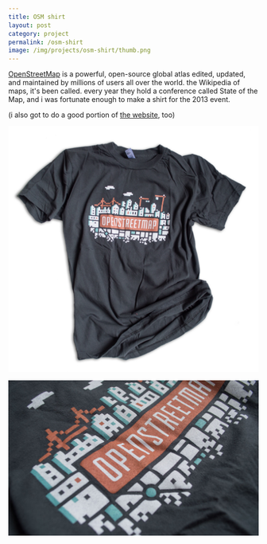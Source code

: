 ```yaml
---
title: OSM shirt
layout: post
category: project
permalink: /osm-shirt
image: /img/projects/osm-shirt/thumb.png
---
```


[OpenStreetMap](http://www.openstreetmap.org/) is a powerful, open-source global atlas edited, updated, and maintained by millions of users all over the world. the Wikipedia of maps, it's been called. every year they hold a conference called State of the Map, and i was fortunate enough to make a shirt for the 2013 event. 

(i also got to do a good portion of [the website](http://stateofthemap.us/2013/), too)

![osm-1](/img/projects/osm-shirt/osm-2.png)

![osm-1](/img/projects/osm-shirt/osm-1.jpg)